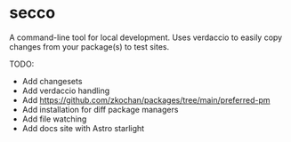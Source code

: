 # secco

A command-line tool for local development. Uses verdaccio to easily copy changes from your package(s) to test sites.

TODO:

- Add changesets
- Add verdaccio handling
- Add https://github.com/zkochan/packages/tree/main/preferred-pm
- Add installation for diff package managers
- Add file watching
- Add docs site with Astro starlight

